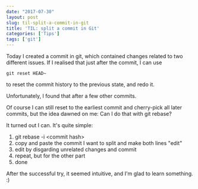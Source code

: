```yaml
---
date: "2017-07-30"
layout: post
slug: til-split-a-commit-in-git
title: 'TIL: split a commit in Git'
categories: ['Tips']
tags: ['git']
---
```


Today I created a commit in git, which contained changes related to two different issues. If I realised that just after the commit, I can use

```shell
git reset HEAD~
```

to reset the commit history to the previous state, and redo it.

Unfortunately, I found that after a few other commits.

Of course I can still reset to the earliest commit and cherry-pick all later commits, but the idea dawned on me: Can I do that with git rebase?

It turned out I can. It's quite simple:

1. git rebase -i \<commit hash\>
2. copy and paste the commit I want to split and make both lines "edit"
3. edit by disgarding unrelated changes and commit
4. repeat, but for the other part
5. done

After the successful try, it seemed intuitive, and I'm glad to learn something. :)